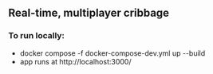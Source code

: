## Real-time, multiplayer cribbage

### To run locally:
* docker compose -f docker-compose-dev.yml up --build
* app runs at http://localhost:3000/
